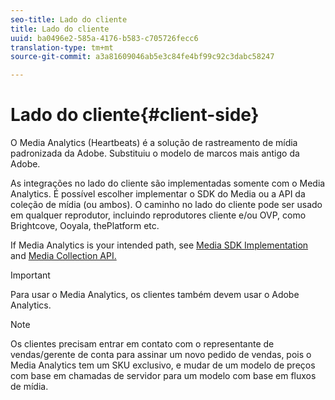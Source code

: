 ```yaml
---
seo-title: Lado do cliente
title: Lado do cliente
uuid: ba0496e2-585a-4176-b583-c705726fecc6
translation-type: tm+mt
source-git-commit: a3a81609046ab5e3c84fe4bf99c92c3dabc58247

---
```



# Lado do cliente{#client-side}

O Media Analytics (Heartbeats) é a solução de rastreamento de mídia padronizada da Adobe. Substituiu o modelo de marcos mais antigo da Adobe.

As integrações no lado do cliente são implementadas somente com o Media Analytics. É possível escolher implementar o SDK do Media ou a API da coleção de mídia (ou ambos). O caminho no lado do cliente pode ser usado em qualquer reprodutor, incluindo reprodutores cliente e/ou OVP, como Brightcove, Ooyala, thePlatform etc.

If Media Analytics is your intended path, see [Media SDK Implementation](/help/sdk-implement/setup/setup-overview.md) and [Media Collection API.](/help/media-collection-api/mc-api-overview.md)

>[!IMPORTANT]
>
>Para usar o Media Analytics, os clientes também devem usar o Adobe Analytics.

>[!NOTE]
>
>Os clientes precisam entrar em contato com o representante de vendas/gerente de conta para assinar um novo pedido de vendas, pois o Media Analytics tem um SKU exclusivo, e mudar de um modelo de preços com base em chamadas de servidor para um modelo com base em fluxos de mídia.

